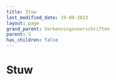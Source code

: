 ```yaml
---
title: Stuw
last_modified_date: 19-09-2023
layout: page
grand_parent: Verkenningsvoorschriften
parent: S
has_children: false
---
```


Stuw
====

